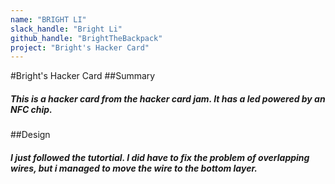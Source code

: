 ```yaml
---
name: "BRIGHT LI"
slack_handle: "Bright Li"
github_handle: "BrightTheBackpack"
project: "Bright's Hacker Card"
---
```


#Bright's Hacker Card
##Summary
##### This is a hacker card from the hacker card jam. It has a led powered by an NFC chip.

##Design
##### I just followed the tutortial. I did have to fix the problem of overlapping wires, but i managed to move the wire to the bottom layer.
